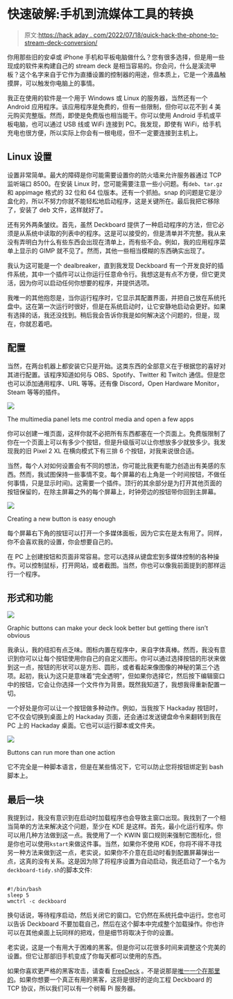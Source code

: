 # 快速破解:手机到流媒体工具的转换

> 原文:[https://hack aday . com/2022/07/18/quick-hack-the-phone-to-stream-deck-conversion/](https://hackaday.com/2022/07/18/quick-hack-the-phone-to-stream-deck-conversion/)

你用那些旧的安卓或 iPhone 手机和平板电脑做什么？您有很多选择，但是用一些现成的软件来构建自己的 stream deck 是相当容易的。你会问，什么是溪流甲板？这个名字来自于它作为直播设置的控制器的用途，但本质上，它是一个液晶触摸屏，可以触发你电脑上的事情。

我正在使用的软件是一个用于 Windows 或 Linux 的服务器，当然还有一个 Android 应用程序。该应用程序是免费的，但有一些限制，但你可以花不到 4 美元购买完整版。然而，即使是免费版也相当能干。你可以使用 Android 手机或平板电脑，也可以通过 USB 线或 WiFi 连接到 PC。我发现，即使有 WiFi，给手机充电也很方便，所以实际上你会有一根电缆，但不一定要连接到主机上。

## Linux 设置

设置非常简单。最大的障碍是你可能需要设置你的防火墙来允许服务器通过 TCP 监听端口 8500。在安装 Linux 时，您可能需要注意一些小问题。有`deb`、`tar.gz`和 appimage 格式的 32 位和 64 位版本。还有一个抓拍。snap 的问题是它是沙盒化的，所以不努力你就不能轻松地启动程序，这是关键所在。最后我把它移除了，安装了 deb 文件，这样就好了。

还有另外两条皱纹。首先，虽然 Deckboard 提供了一种启动程序的方法，但它必须是从系统中读取的列表中的程序。这是可以接受的，但是清单并不完整。我从来没有弄明白为什么有些东西会出现在清单上，而有些不会。例如，我的应用程序菜单上显示的 GIMP 就不见了。然而，其他一些相当模糊的东西确实出现了。

我认为这可能是一个 dealbreaker，直到我发现 Deckboard 有一个开发良好的插件系统，其中一个插件可以让你运行任意命令行。我想这是有点不方便，但它更灵活，因为你可以启动任何你想要的程序，并提供选项。

我唯一的其他抱怨是，当你运行程序时，它显示其配置界面，并把自己放在系统托盘中。这在第一次运行时很好，但是在系统启动时，让它安静地启动会更好。如果有选择的话，我还没找到。稍后我会告诉你我是如何解决这个问题的，但是，现在，你就忍着吧。

## 配置

当然，在两台机器上都安装它只是开始。这类东西的全部意义在于根据您的喜好对其进行配置。该程序知道如何与 OBS、Spotify、Twitter 和 Twitch 通信。但是您也可以添加通用程序、URL 等等。还有像 Discord，Open Hardware Monitor，Steam 等等的插件。

[![](../Images/a3fc9e956963d873d2d5c9f364c4737b.png)](https://hackaday.com/wp-content/uploads/2022/07/media.png)

The multimedia panel lets me control media and open a few apps

你可以创建一堆页面，这样你就不必把所有东西都塞在一个页面上。免费版限制了你在一个页面上可以有多少个按钮，但是升级版可以让你想放多少就放多少。我发现我的旧 Pixel 2 XL 在横向模式下有三排 6 个按钮，对我来说很合适。

当然，每个人对如何设置会有不同的想法，你可能比我更有能力创造出有美感的东西。然而，我试图保持一些事情不变。每个屏幕的右上角是一个时间按钮，不做任何事情，只是显示时间)。这需要一个插件。顶行的其余部分是为打开其他页面的按钮保留的，在除主屏幕之外的每个屏幕上，时钟旁边的按钮带你回到主屏幕。

[![](../Images/efbca09347670c2c67414a8a4f8b0d95.png)](https://hackaday.com/wp-content/uploads/2022/07/newbutton.png)

Creating a new button is easy enough

每个屏幕右下角的按钮可以打开一个多媒体面板，因为它实在是太有用了。同样，你不会喜欢我的设置，你会想要自己的。

在 PC 上创建按钮和页面非常容易。您可以选择从键盘宏到多媒体控制的各种操作。可以控制鼠标，打开网站，或者截图。当然，你也可以像我前面提到的那样运行一个程序。

## 形式和功能

[![](../Images/882ecfec1f3a769fe8f8d5adba46796a.png)](https://hackaday.com/wp-content/uploads/2022/07/graphic.png)

Graphic buttons can make your deck look better but getting there isn’t obvious

我承认，我的纽扣有点乏味。图标内置在程序中，来自字体真棒。然而，我没有意识到你可以让每个按钮使用你自己的自定义图形。你可以通过选择按钮的形状来做到这一点，按钮的形状可以是方形、圆形，或者看起来像图像的神秘的第三个选项。起初，我认为这只是意味着“完全透明”，但如果你选择它，然后按下编辑窗口中的按钮，它会让你选择一个文件作为背景。既然我知道了，我想我得重新配置一切。

一个好处是你可以让一个按钮做多种动作。例如，当我按下 Hackaday 按钮时，它不仅会切换到桌面上的 Hackaday 页面，还会通过发送键盘命令来翻转到我在 PC 上的 Hackaday 桌面。它也可以运行脚本或文件夹。

[![](../Images/a4e5020262299e16fee6c418e4850fc3.png)](https://hackaday.com/wp-content/uploads/2022/07/hadbutton.png)

Buttons can run more than one action

它不完全是一种脚本语言，但是在某些情况下，它可以防止您将按钮绑定到 bash 脚本上。

## 最后一块

我提到过，我没有意识到在启动时加载程序也会导致主窗口出现。我找到了一个相当简单的方法来解决这个问题，至少在 KDE 是这样。首先，最小化运行程序。你可以用几种方法做到这一点。我使用了一个 KWIN 窗口规则来强制它图标化，但是你也可以使用`kstart`来做这件事。当然，如果你不使用 KDE，你将不得不寻找另一种方法来做到这一点，老实说，如果你不介意在启动时看到配置屏幕弹出一点，这真的没有关系。这是因为除了将程序设置为自动启动，我还启动了一个名为`deckboard-tidy.sh`的脚本文件:

```

#!/bin/bash
sleep 5
wmctrl -c deckboard

```

换句话说，等待程序启动，然后关闭它的窗口。它仍然在系统托盘中运行。您也可以告诉 Deckboard 不要加载自己，然后在这个脚本中完成整个加载操作。你也许可以在其他桌面上玩同样的把戏，但是细节将取决于你的设置。

老实说，这是一个有用大于困难的黑客。但是你可以花很多时间来调整这个完美的设置。但它让那部旧手机变成了你每天都可以使用的东西。

如果你喜欢更严格的黑客攻击，请查看 [FreeDeck](https://hackaday.com/2020/07/09/open-source-stream-deck-does-it-without-touch-screens/) 。不是说那是[唯一一个在那里的](https://hackaday.com/2021/08/24/sparkpad-sparks-joy-for-streamers/)。如果你想要一个真正有用的黑客，这将是很好的逆向工程 Deckboard 的 TCP 协议，所以我们可以有一个树莓 Pi 服务器。